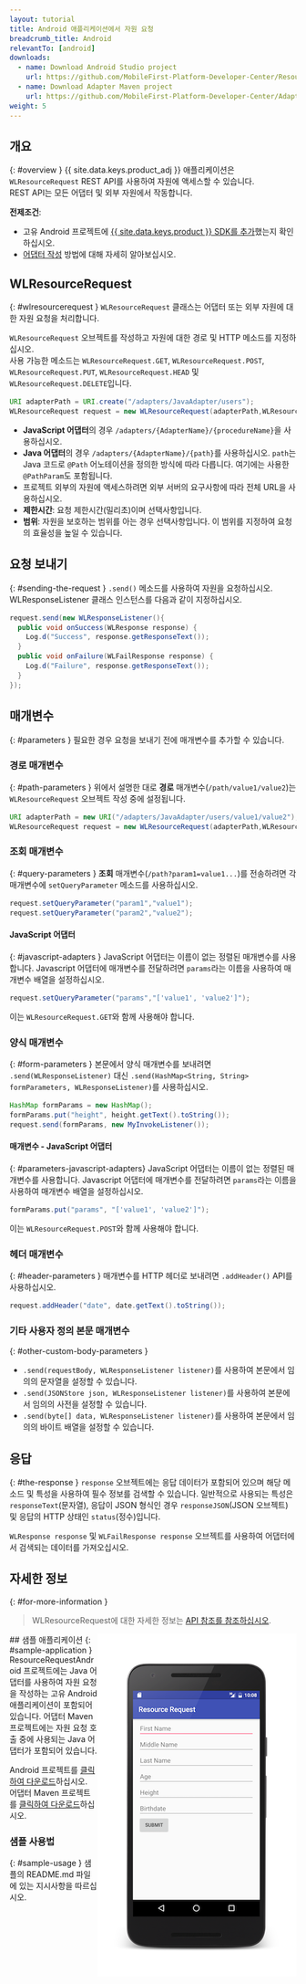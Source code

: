 ```yaml
---
layout: tutorial
title: Android 애플리케이션에서 자원 요청
breadcrumb_title: Android
relevantTo: [android]
downloads:
  - name: Download Android Studio project
    url: https://github.com/MobileFirst-Platform-Developer-Center/ResourceRequestAndroid/tree/release80
  - name: Download Adapter Maven project
    url: https://github.com/MobileFirst-Platform-Developer-Center/Adapters/tree/release80
weight: 5
---
```

<!-- NLS_CHARSET=UTF-8 -->
## 개요
{: #overview }
{{ site.data.keys.product_adj }} 애플리케이션은 `WLResourceRequest` REST API를 사용하여 자원에 액세스할 수 있습니다.  
REST API는 모든 어댑터 및 외부 자원에서 작동합니다.

**전제조건**:

- 고유 Android 프로젝트에 [{{ site.data.keys.product }} SDK를 추가](../../../application-development/sdk/android)했는지 확인하십시오.
- [어댑터 작성](../../../adapters/creating-adapters) 방법에 대해 자세히 알아보십시오.

## WLResourceRequest
{: #wlresourcerequest }
`WLResourceRequest` 클래스는 어댑터 또는 외부 자원에 대한 자원 요청을 처리합니다.

`WLResourceRequest` 오브젝트를 작성하고 자원에 대한 경로 및 HTTP 메소드를 지정하십시오.  
사용 가능한 메소드는 `WLResourceRequest.GET`, `WLResourceRequest.POST`, `WLResourceRequest.PUT`, `WLResourceRequest.HEAD` 및 `WLResourceRequest.DELETE`입니다.

```java
URI adapterPath = URI.create("/adapters/JavaAdapter/users");
WLResourceRequest request = new WLResourceRequest(adapterPath,WLResourceRequest.GET);
```

* **JavaScript 어댑터**의 경우 `/adapters/{AdapterName}/{procedureName}`을 사용하십시오.
* **Java 어댑터**의 경우 `/adapters/{AdapterName}/{path}`를 사용하십시오. `path`는 Java 코드로 `@Path` 어노테이션을 정의한 방식에 따라 다릅니다. 여기에는 사용한 `@PathParam`도 포함됩니다.
* 프로젝트 외부의 자원에 액세스하려면 외부 서버의 요구사항에 따라 전체 URL을 사용하십시오.
* **제한시간**: 요청 제한시간(밀리초)이며 선택사항입니다.
* **범위**: 자원을 보호하는 범위를 아는 경우 선택사항입니다. 이 범위를 지정하여 요청의 효율성을 높일 수 있습니다.

## 요청 보내기
{: #sending-the-request }
`.send()` 메소드를 사용하여 자원을 요청하십시오. WLResponseListener 클래스 인스턴스를 다음과 같이 지정하십시오.

```java
request.send(new WLResponseListener(){
  public void onSuccess(WLResponse response) {
    Log.d("Success", response.getResponseText());
  }
  public void onFailure(WLFailResponse response) {
    Log.d("Failure", response.getResponseText());
  }
});
```

## 매개변수
{: #parameters }
필요한 경우 요청을 보내기 전에 매개변수를 추가할 수 있습니다.

### 경로 매개변수
{: #path-parameters }
위에서 설명한 대로 **경로** 매개변수(`/path/value1/value2`)는 `WLResourceRequest` 오브젝트 작성 중에 설정됩니다.

```java
URI adapterPath = new URI("/adapters/JavaAdapter/users/value1/value2");
WLResourceRequest request = new WLResourceRequest(adapterPath,WLResourceRequest.GET);
```

### 조회 매개변수
{: #query-parameters }
**조회** 매개변수(`/path?param1=value1...`)를 전송하려면 각 매개변수에 `setQueryParameter` 메소드를 사용하십시오.

```java
request.setQueryParameter("param1","value1");
request.setQueryParameter("param2","value2");
```

#### JavaScript 어댑터
{: #javascript-adapters }
JavaScript 어댑터는 이름이 없는 정렬된 매개변수를 사용합니다. Javascript 어댑터에 매개변수를 전달하려면 `params`라는 이름을 사용하여 매개변수 배열을 설정하십시오.

```java
request.setQueryParameter("params","['value1', 'value2']");
```

이는 `WLResourceRequest.GET`와 함께 사용해야 합니다.

### 양식 매개변수
{: #form-parameters }
본문에서 양식 매개변수를 보내려면 `.send(WLResponseListener)` 대신 `.send(HashMap<String, String> formParameters, WLResponseListener)`를 사용하십시오.  

```java
HashMap formParams = new HashMap();
formParams.put("height", height.getText().toString());
request.send(formParams, new MyInvokeListener());
```    

#### 매개변수 - JavaScript 어댑터
{: #parameters-javascript-adapters}
JavaScript 어댑터는 이름이 없는 정렬된 매개변수를 사용합니다. Javascript 어댑터에 매개변수를 전달하려면 `params`라는 이름을 사용하여 매개변수 배열을 설정하십시오.

```java
formParams.put("params", "['value1', 'value2']");
```

이는 `WLResourceRequest.POST`와 함께 사용해야 합니다.

### 헤더 매개변수
{: #header-parameters }
매개변수를 HTTP 헤더로 보내려면 `.addHeader()` API를 사용하십시오.

```java
request.addHeader("date", date.getText().toString());
```

### 기타 사용자 정의 본문 매개변수
{: #other-custom-body-parameters }
- `.send(requestBody, WLResponseListener listener)`를 사용하여 본문에서 임의의 문자열을 설정할 수 있습니다.
- `.send(JSONStore json, WLResponseListener listener)`를 사용하여 본문에서 임의의 사전을 설정할 수 있습니다.
- `.send(byte[] data, WLResponseListener listener)`를 사용하여 본문에서 임의의 바이트 배열을 설정할 수 있습니다.

## 응답
{: #the-response }
`response` 오브젝트에는 응답 데이터가 포함되어 있으며 해당 메소드 및 특성을 사용하여 필수 정보를 검색할 수 있습니다. 일반적으로 사용되는 특성은 `responseText`(문자열), 응답이 JSON 형식인 경우 `responseJSON`(JSON 오브젝트) 및 응답의 HTTP 상태인 `status`(정수)입니다.

`WLResponse response` 및 `WLFailResponse response` 오브젝트를 사용하여 어댑터에서 검색되는 데이터를 가져오십시오.

## 자세한 정보
{: #for-more-information }
> WLResourceRequest에 대한 자세한 정보는 [API 참조를 참조하십시오](../../../api/client-side-api/java/client/).

<img alt="샘플 애플리케이션 이미지" src="resource-request-success-android.png" style="float:right"/>
## 샘플 애플리케이션
{: #sample-application }
ResourceRequestAndroid 프로젝트에는 Java 어댑터를 사용하여 자원 요청을 작성하는 고유 Android 애플리케이션이 포함되어 있습니다.  
어댑터 Maven 프로젝트에는 자원 요청 호출 중에 사용되는 Java 어댑터가 포함되어 있습니다.

Android 프로젝트를 [클릭하여 다운로드](https://github.com/MobileFirst-Platform-Developer-Center/ResourceRequestAndroid/tree/release80)하십시오.  
어댑터 Maven 프로젝트를 [클릭하여 다운로드](https://github.com/MobileFirst-Platform-Developer-Center/Adapters/tree/release80)하십시오.

### 샘플 사용법
{: #sample-usage }
샘플의 README.md 파일에 있는 지시사항을 따르십시오.
